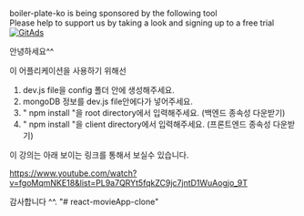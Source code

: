 boiler-plate-ko is being sponsored by the following tool <br />
Please help to support us by taking a look and signing up to a free trial
<a href="https://tracking.gitads.io/?repo=boiler-plate-ko"><img src="https://images.gitads.io/boiler-plate-ko" alt="GitAds"/></a> 


안녕하세요^^ 

이 어플리케이션을 사용하기 위해선 

1. dev.js file을 config 폴더 안에 생성해주세요.  
2. mongoDB 정보를 dev.js file안에다가 넣어주세요. 
3. " npm install "을 root directory에서 입력해주세요.  (백엔드 종속성 다운받기) 
4. " npm install "을 client directory에서 입력해주세요.  (프론트엔드 종속성 다운받기) 

이 강의는 아래 보이는 링크를 통해서 보실수 있습니다. 

https://www.youtube.com/watch?v=fgoMqmNKE18&list=PL9a7QRYt5fqkZC9jc7jntD1WuAogjo_9T

감사합니다 ^^.
"# react-movieApp-clone" 
